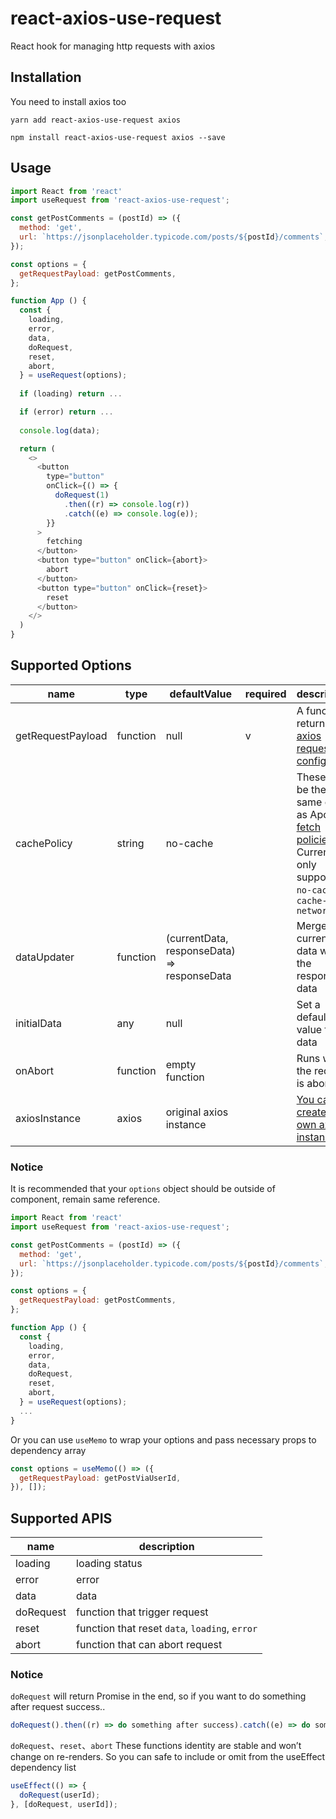 # react-axios-use-request
React hook for managing http requests with axios

## Installation
You need to install axios too

`yarn add react-axios-use-request axios`

`npm install react-axios-use-request axios --save`

## Usage
```js
import React from 'react'
import useRequest from 'react-axios-use-request';

const getPostComments = (postId) => ({
  method: 'get',
  url: `https://jsonplaceholder.typicode.com/posts/${postId}/comments`,
});

const options = {
  getRequestPayload: getPostComments,
};

function App () {
  const {
    loading,
    error,
    data,
    doRequest,
    reset,
    abort,
  } = useRequest(options);
  
  if (loading) return ...

  if (error) return ...
  
  console.log(data);

  return (
    <>
      <button
        type="button"
        onClick={() => {
          doRequest(1)
            .then((r) => console.log(r))
            .catch((e) => console.log(e));
        }}
      >
        fetching
      </button>
      <button type="button" onClick={abort}>
        abort
      </button>
      <button type="button" onClick={reset}>
        reset
      </button>
    </>
  )
} 
```
## Supported Options
| name | type | defaultValue | required | description |
| -- | -- | -- | -- | -- |
| getRequestPayload | function | null | v | A function return [axios request config](https://github.com/axios/axios#request-config) |
| cachePolicy | string | no-cache | | These will be the same ones as Apollo's [fetch policies](https://www.apollographql.com/docs/react/api/react/hoc/#optionsfetchpolicy). Currently only supports `no-cache` or `cache-and-network` |
| dataUpdater | function | (currentData, responseData) => responseData | | Merges the current data with the response data |
| initialData | any | null | | Set a default value for data |
| onAbort | function | empty function | | Runs when the request is aborted |
| axiosInstance | axios | original axios instance | | [You can create your own axios instance](https://github.com/axios/axios#creating-an-instance) |

### Notice
It is recommended that your `options` object should be outside of component, remain same reference.
```js
import React from 'react'
import useRequest from 'react-axios-use-request';

const getPostComments = (postId) => ({
  method: 'get',
  url: `https://jsonplaceholder.typicode.com/posts/${postId}/comments`,
});

const options = {
  getRequestPayload: getPostComments,
};

function App () {
  const {
    loading,
    error,
    data,
    doRequest,
    reset,
    abort,
  } = useRequest(options);
  ...
} 
```
Or you can use `useMemo` to wrap your options and pass necessary props to dependency array
```js
const options = useMemo(() => ({
  getRequestPayload: getPostViaUserId,
}), []);
```

## Supported APIS
| name | description |
| -- | -- |
| loading | loading status |
| error | error |
| data | data |
| doRequest | function that trigger request |
| reset | function that reset `data`, `loading`, `error` |
| abort | function that can abort request |

### Notice
`doRequest` will return Promise in the end, so if you want to do something after request success..
```js
doRequest().then((r) => do something after success).catch((e) => do something when error)
```

`doRequest`、`reset`、`abort` These functions identity are stable and won’t change on re-renders.
So you can safe to include or omit from the useEffect dependency list
```js
useEffect(() => {
  doRequest(userId);
}, [doRequest, userId]);
```
